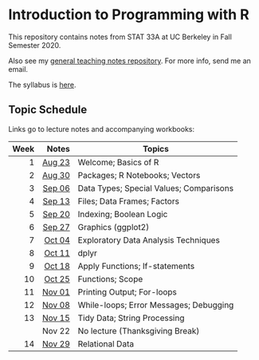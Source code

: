 # Introduction to Programming with R

This repository contains notes from STAT 33A at UC Berkeley in Fall Semester
2020.

Also see my [general teaching notes repository][notes]. For more info, send me
an email.

[notes]: https://github.com/nick-ulle/teaching-notes

The syllabus is [here](syllabus.pdf).

## Topic Schedule

Links go to lecture notes and accompanying workbooks:

| Week | Notes                    | Topics
| ---: | -----------------------: | ------
| 1    | [Aug 23](lecture/08.23/) | Welcome; Basics of R
| 2    | [Aug 30](lecture/08.30/) | Packages; R Notebooks; Vectors
| 3    | [Sep 06](lecture/09.06/) | Data Types; Special Values; Comparisons
| 4    | [Sep 13](lecture/09.13/) | Files; Data Frames; Factors
| 5    | [Sep 20](lecture/09.20/) | Indexing; Boolean Logic
| 6    | [Sep 27](lecture/09.27/) | Graphics (ggplot2)
| 7    | [Oct 04](lecture/10.04/) | Exploratory Data Analysis Techniques
| 8    | [Oct 11](lecture/10.11/) | dplyr
| 9    | [Oct 18](lecture/10.18/) | Apply Functions; If-statements
| 10   | [Oct 25](lecture/10.25/) | Functions; Scope
| 11   | [Nov 01](lecture/11.01/) | Printing Output; For-loops
| 12   | [Nov 08](lecture/11.08/) | While-loops; Error Messages; Debugging
| 13   | [Nov 15](lecture/11.15/) | Tidy Data; String Processing
|      | Nov 22                   | No lecture (Thanksgiving Break)
| 14   | [Nov 29](lecture/11.29/) | Relational Data
